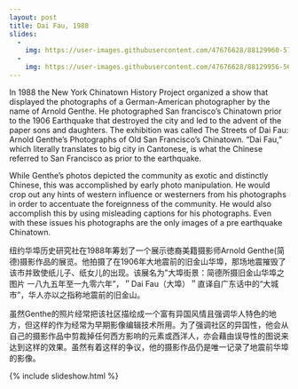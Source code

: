 ```yaml
---
layout: post
title: Dai Fau, 1988
slides:
  -
    img: https://user-images.githubusercontent.com/47676628/88129960-57b9e900-cba7-11ea-87bd-d80cb3e886eb.jpg
  -
    img: https://user-images.githubusercontent.com/47676628/88129956-5688bc00-cba7-11ea-9454-b37b1396f703.jpg
---
```


In 1988 the New York Chinatown History Project organized a show that displayed the photographs of a German-American photographer by the name of Arnold Genthe.  He photographed San francisco’s Chinatown prior to the 1906 Earthquake that destroyed the city and led to the advent of the paper sons and daughters.  The exhibition was called The Streets of Dai Fau: Arnold Genthe’s Photographs of Old San Francisco’s Chinatown.  “Dai Fau,” which literally translates to big city in Cantonese, is what the Chinese referred to San Francisco as prior to the earthquake.  

While Genthe’s photos depicted the community as exotic and distinctly Chinese, this was accomplished by early photo manipulation.  He would crop out any hints of western influence or westerners from his photographs in order to accentuate the foreignness of the community.  He would also accomplish this by using misleading captions for his photographs.  Even with these issues his photographs are the only images of a pre earthquake Chinatown. 

纽约华埠历史研究社在1988年筹划了一个展示徳裔美籍摄影师Arnold Genthe(简德)摄影作品的展览。他拍摄了在1906年大地震前的旧金山华埠，那场地震摧毁了该市并致使纸儿子、纸女儿的出现。该展名为”大埠街景：简德所摄旧金山华埠之图片 一八九五年至一九零六年”，＂Dai Fau（大埠）＂直译自广东话中的“大城市”，华人亦以之指称地震前的旧金山。

虽然Genthe的照片经常把该社区描绘成一个富有异国风情且强调华人特色的地方，但这样的作为经常为早期影像编辑技术所用。为了强调社区的异国性，他会从自己的摄影作品中剪裁掉任何西方影响的元素或西洋人，亦会藉由误导性的图说来达到这样的效果。虽然有着这样的争议，他的摄影作品仍是唯一记录了地震前华埠的影像。

{% include slideshow.html %}
